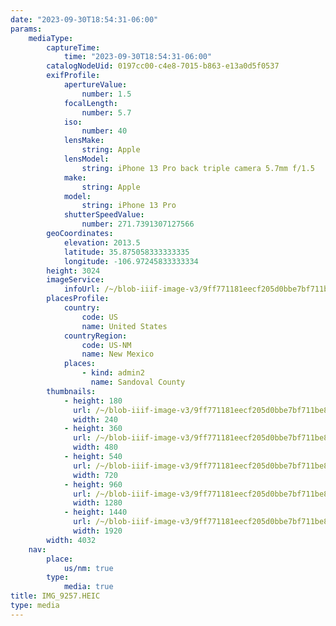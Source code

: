 ```yaml
---
date: "2023-09-30T18:54:31-06:00"
params:
    mediaType:
        captureTime:
            time: "2023-09-30T18:54:31-06:00"
        catalogNodeUid: 0197cc00-c4e8-7015-b863-e13a0d5f0537
        exifProfile:
            apertureValue:
                number: 1.5
            focalLength:
                number: 5.7
            iso:
                number: 40
            lensMake:
                string: Apple
            lensModel:
                string: iPhone 13 Pro back triple camera 5.7mm f/1.5
            make:
                string: Apple
            model:
                string: iPhone 13 Pro
            shutterSpeedValue:
                number: 271.7391307127566
        geoCoordinates:
            elevation: 2013.5
            latitude: 35.875058333333335
            longitude: -106.97245833333334
        height: 3024
        imageService:
            infoUrl: /~/blob-iiif-image-v3/9ff771181eecf205d0bbe7bf711be805bf88071215443adbcad26416d3399bf5/info.json
        placesProfile:
            country:
                code: US
                name: United States
            countryRegion:
                code: US-NM
                name: New Mexico
            places:
                - kind: admin2
                  name: Sandoval County
        thumbnails:
            - height: 180
              url: /~/blob-iiif-image-v3/9ff771181eecf205d0bbe7bf711be805bf88071215443adbcad26416d3399bf5/full/240%2C180/0/default.jpg
              width: 240
            - height: 360
              url: /~/blob-iiif-image-v3/9ff771181eecf205d0bbe7bf711be805bf88071215443adbcad26416d3399bf5/full/480%2C360/0/default.jpg
              width: 480
            - height: 540
              url: /~/blob-iiif-image-v3/9ff771181eecf205d0bbe7bf711be805bf88071215443adbcad26416d3399bf5/full/720%2C540/0/default.jpg
              width: 720
            - height: 960
              url: /~/blob-iiif-image-v3/9ff771181eecf205d0bbe7bf711be805bf88071215443adbcad26416d3399bf5/full/1280%2C960/0/default.jpg
              width: 1280
            - height: 1440
              url: /~/blob-iiif-image-v3/9ff771181eecf205d0bbe7bf711be805bf88071215443adbcad26416d3399bf5/full/1920%2C1440/0/default.jpg
              width: 1920
        width: 4032
    nav:
        place:
            us/nm: true
        type:
            media: true
title: IMG_9257.HEIC
type: media
---
```

